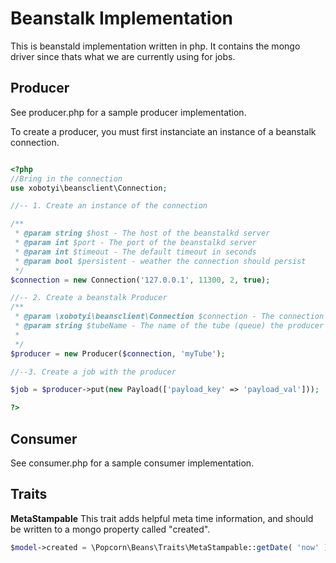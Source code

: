 # Beanstalk Implementation

This is beanstald implementation written in php. It contains the mongo driver since thats what we are currently using for jobs.

## Producer

See producer.php for a sample producer implementation.

To create a producer, you must first instanciate an instance of a beanstalk connection.

```php

<?php
//Bring in the connection
use xobotyi\beansclient\Connection;

//-- 1. Create an instance of the connection

/**
 * @param string $host - The host of the beanstalkd server
 * @param int $port - The port of the beanstalkd server
 * @param int $timeout - The default timeout in seconds
 * @param bool $persistent - weather the connection should persist
 */
$connection = new Connection('127.0.0.1', 11300, 2, true);

//-- 2. Create a beanstalk Producer
/**
 * @param \xobotyi\beansclient\Connection $connection - The connection created in step one
 * @param string $tubeName - The name of the tube (queue) the producer should write to
 *
 */
$producer = new Producer($connection, 'myTube');

//--3. Create a job with the producer

$job = $producer->put(new Payload(['payload_key' => 'payload_val']));

?>
```

## Consumer

See consumer.php for a sample consumer implementation.

## Traits

**MetaStampable**
This trait adds helpful meta time information, and should be written to a mongo property called "created".

```php
$model->created = \Popcorn\Beans\Traits\MetaStampable::getDate( 'now' );
```

